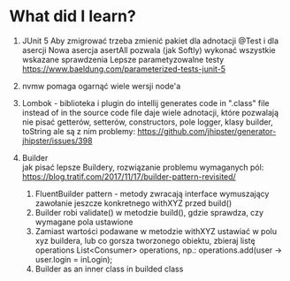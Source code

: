 # What did I learn?

1. JUnit 5
  Aby zmigrować trzeba zmienić pakiet dla adnotacji @Test i dla asercji
  Nowa asercja asertAll pozwala (jak Softly) wykonać wszystkie wskazane sprawdzenia
  Lepsze parametyzowalne testy
  https://www.baeldung.com/parameterized-tests-junit-5

2. nvmw pomaga ogarnąć wiele wersji node'a

3. Lombok - biblioteka i plugin do intellij
  generates code in ".class" file instead of in the source code file
  daje wiele adnotacji, które pozwalają nie pisać getterów, setterów, constructors, pole logger, klasy builder, toString
  ale są z nim problemy: https://github.com/jhipster/generator-jhipster/issues/398
  
 4. Builder  
    jak pisać lepsze Buildery, rozwiązanie problemu wymaganych pól: https://blog.tratif.com/2017/11/17/builder-pattern-revisited/   
    1. FluentBuilder pattern - metody zwracają interface wymuszający zawołanie jeszcze konkretnego withXYZ przed build()
    1. Builder robi validate() w metodzie build(), gdzie sprawdza, czy wymagane pola ustawione
    1. Zamiast wartości podawane w metodzie withXYZ ustawiać w polu xyz buildera, lub co gorsza tworzonego obiektu, zbieraj listę operations List<Consumer<BudowanaKlasa>> operations, np.: operations.add(user -> user.login = inLogin);
    1. Builder as an inner class in builded class
  
